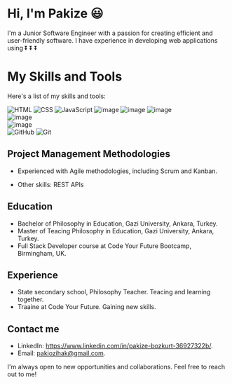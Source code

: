 # Hi, I'm Pakize :smiley:

I'm a Junior Software Engineer with a passion for creating efficient and user-friendly software. I have experience in developing web applications using 
⏬ ⏬ ⏬

# My Skills and Tools

Here's a list of my skills and tools:



 ![HTML](https://img.icons8.com/color/48/000000/html-5.png) 
 ![CSS](https://img.icons8.com/color/48/000000/css3.png) 
 ![JavaScript](https://img.icons8.com/color/48/000000/javascript.png) 
 ![image](https://user-images.githubusercontent.com/97640517/216728511-c0d6ec67-0675-4c6f-95e7-cfac877bf5ce.png) 
 ![image](https://user-images.githubusercontent.com/97640517/216728153-7cad6049-29d1-4665-bce9-4f8d2b13863d.png) 
 ![image](https://user-images.githubusercontent.com/97640517/216726721-edadde22-b734-494e-bd3f-24a22ca5932c.png)  
 ![image](https://user-images.githubusercontent.com/97640517/216727740-bdd3d178-186d-462e-a039-877ea367a5e9.png)  
 ![image](https://user-images.githubusercontent.com/97640517/216727393-ae82d707-38b0-474b-8741-58c1d67415ff.png)  
 ![GitHub](https://img.icons8.com/color/48/000000/github.png) 
 ![Git](https://img.icons8.com/color/48/000000/git.png) 

 ## Project Management Methodologies
- Experienced with Agile methodologies, including Scrum and Kanban.

- Other skills: REST APIs


## Education
- Bachelor of Philosophy in Education, Gazi University, Ankara, Turkey.
- Master of Teacing Philosophy in Education, Gazi University, Ankara, Turkey.
- Full Stack Developer course at Code Your Future Bootcamp, Birmingham, UK.

## Experience
- State secondary school, Philosophy Teacher. Teacing and learning together.
- Traaine at Code Your Future. Gaining new skills.

## Contact me
- LinkedIn: https://www.linkedin.com/in/pakize-bozkurt-36927322b/.
- Email: pakiozihak@gmail.com.

I'm always open to new opportunities and collaborations. Feel free to reach out to me!

